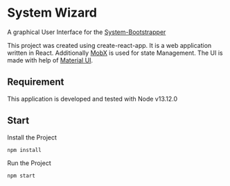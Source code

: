 # System Wizard

A graphical User Interface for the [System-Bootstrapper](https://github.com/kihyoun/system)

This project was created using create-react-app. It is a web application written in React. Additionally [MobX](https://mobx.js.org/README.html) is used for state Management. The UI is made with help of [Material UI](https://material-ui.com/).

## Requirement

This application is developed and tested with Node v13.12.0

## Start
Install the Project

```
npm install
```

Run the Project

```
npm start
```

